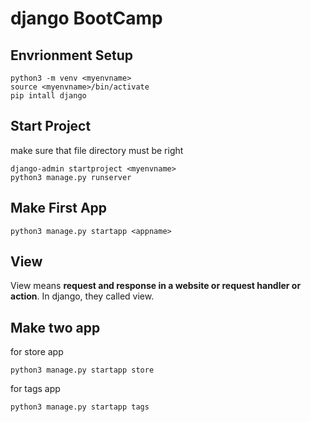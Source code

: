 # django BootCamp

## Envrionment Setup

    python3 -m venv <myenvname>
    source <myenvname>/bin/activate
    pip intall django

## Start Project

make sure that file directory must be right

    django-admin startproject <myenvname>
    python3 manage.py runserver


## Make First App

    python3 manage.py startapp <appname>

## View

View means **request and response in a website or request handler or action**. In django, they called view.

## Make two app

for store app
    
    python3 manage.py startapp store

for tags app
    
    python3 manage.py startapp tags
